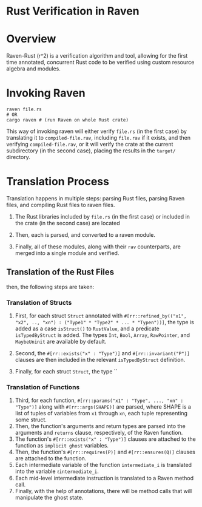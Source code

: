 # Rust Verification in Raven

# Overview
Raven-Rust (r^2) is a verification algorithm and tool, allowing for the first time annotated,
concurrent Rust code to be verified using custom resource algebra and modules.

# Invoking Raven
```
raven file.rs
# OR
cargo raven # (run Raven on whole Rust crate)
```
This way of invoking raven will either verify `file.rs` (in the first case) by translating it to
`compiled-file.rav`, including `file.rav` if it exists, and then verifying `compiled-file.rav`, or it will
verify the crate at the current subdirectory (in the second case), placing the results in the `target/` directory.

# Translation Process
Translation happens in multiple steps: parsing Rust files, parsing Raven files, and compiling Rust files to raven files.

1. The Rust libraries included by `file.rs` (in the first case) or included in the crate (in the second case) are located

2. Then, each is parsed, and converted to a raven module.

3. Finally, all of these modules, along with their `rav` counterparts, are merged into a single module and verified.

## Translation of the Rust Files
then, the following steps are taken:

### Translation of Structs
1. First, for each struct `Struct` annotated with
`#[rr::refined_by(("x1", "x2", .., "xn") : ("Type1" * "Type2" * ... * "Typen"))]`,
the type is added as a case `isStruct()` to `RustValue`, and a predicate
`isTypedByStruct` is added. The types `Int`, `Bool`, `Array`, `RawPointer`,
and `MaybeUninit` are available by default.

2. Second, the `#[rr::exists("x" : "Type")]` and `#[rr::invariant("P")]` clauses are then included in the relevant `isTypedByStruct` definition.

3. Finally, for each struct `Struct`, the type ``

### Translation of Functions
1. Third, for each function, `#[rr::params("x1" : "Type", ..., "xn" : "Type")]` along with
   `#[rr::args(SHAPE)]` are parsed, where SHAPE is a list of tuples of variables from `x1` through `xn`,
   each tuple representing some struct.
2. Then, the function's arguments and return types are parsed into the arguments and `returns` clause, respectively, of the Raven function.
3. The function's `#[rr::exists("x" : "Type")]` clauses are attached to the function as `implicit ghost` variables.
4. Then, the function's `#[rr::requires(P)]` and `#[rr::ensures(Q)]` clauses are attached to the function.
5. Each intermediate variable of the function `intermediate_i` is translated into the variable `ℓintermediate_i`.
6. Each mid-level intermediate instruction is translated to a Raven method call.
7. Finally, with the help of annotations, there will be method calls that will manipulate the ghost state.

